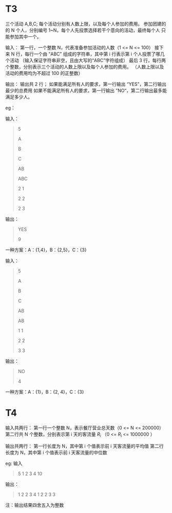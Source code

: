 # T3
三个活动 A,B,C; 每个活动分别有人数上限，以及每个人参加的费用。
参加团建的的 N 个人，分别编号 1~N，每个人先投票选择若干个意向的活动，最终每个人
只能参加其中一个。

输入：
第一行，一个整数 N，代表准备参加活动的人数（1 <= N <= 100）
接下来 N 行，每行一个由 “ABC” 组成的字符串，其中第 i 行表示第 i 个人投票了哪几个活动
（输入保证字符串非空，且由大写的“ABC”字符组成）
最后 3 行，每行两个整数，分别表示三个活动的人数上限以及每个人参加的费用。
（人数上限以及活动的费用均为不超过 100 的正整数）

输出：
输出共 2 行；
如果能满足所有人的要求，第一行输出 “YES”，第二行输出最少的总费用
如果不能满足所有人的要求，第一行输出 ”NO“，第二行输出最多能满足多少人。

eg：

输入：

> 5
>
> A
>
> B
>
> C
>
> AB
>
> ABC
>
> 2 1
>
> 2 2
>
> 2 3

输出：

> YES
>
> 9

一种方案：A：{1,4}，B：{2,5}，C：{3}



输入：

> 5
>
> A
>
> B
>
> C
>
> AB
>
> AB
>
> 1 1
>
> 2 2
>
> 3 3

输出：

> NO
>
> 4

一种方案：A：{1}，B：{2, 4}，C：{3}

# T4

输入共两行：
第一行一个整数 N，表示餐厅营业总天数（0 <= N <= 200000）
第二行共 N 个整数，分别表示第 i 天的客流量 $R_{i}$ （0 <= $R_{i}$ <= 1000000 ）

输出共两行：
第一行长度为 N，其中第 i 个值表示前 i 天客流量的平均值
第二行长度为 N，其中第 i 个值表示前 i 天客流量的中位数

eg:
输入
> 5
> 1 2 3 4 10

输出：
> 1 2 2 3 4
> 1 2 2 3 3

注：输出结果四舍五入为整数

